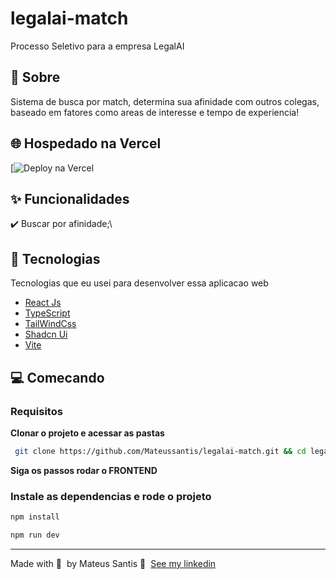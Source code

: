 # legalai-match
Processo Seletivo para a empresa LegalAI

## 🎯 Sobre ##

Sistema de busca por match, determina sua afinidade com outros colegas, baseado em fatores como areas de interesse e tempo de experiencia!

## 🌐 Hospedado na Vercel ##

[![Deploy na Vercel](https://legalai-match.vercel.app/)

## ✨ Funcionalidades ##

✔️ Buscar por afinidade;\

## 🚀 Tecnologias

Tecnologias que eu usei para desenvolver essa aplicacao web

- [React Js](https://react.dev/)
- [TypeScript](https://www.typescriptlang.org/)
- [TailWindCss](https://tailwindcss.com/)
- [Shadcn Ui](https://ui.shadcn.com/)
- [Vite](https://vite.dev/)

## 💻 Comecando

### Requisitos

**Clonar o projeto e acessar as pastas**

```bash
 git clone https://github.com/Mateussantis/legalai-match.git && cd legalai-match
```

**Siga os passos rodar o FRONTEND**

### Instale as dependencias e rode o projeto

```bash
npm install

npm run dev
```

---

Made with 💜 &nbsp;by Mateus Santis 👋 &nbsp;[See my linkedin](https://www.linkedin.com/in/mateus-silva-de-santis-3a6899150/)
